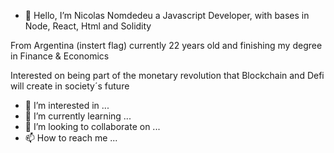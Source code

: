 - 👋 Hello, I’m Nicolas Nomdedeu a Javascript Developer, with bases in Node, React, Html and Solidity

From Argentina (instert flag) currently 22 years old and finishing my degree in Finance & Economics

Interested on being part of the monetary revolution that Blockchain and Defi will create in society´s future


- 👀 I’m interested in ...
- 🌱 I’m currently learning ...
- 💞️ I’m looking to collaborate on ...
- 📫 How to reach me ...
